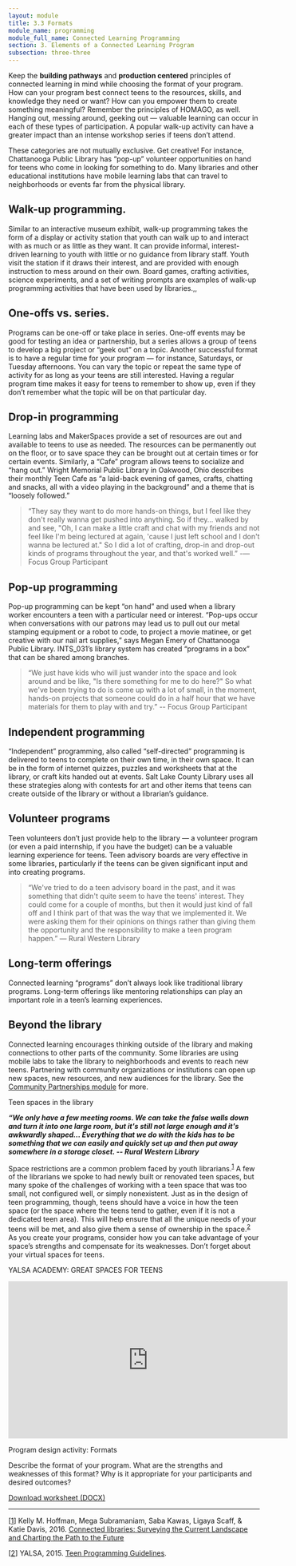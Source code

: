 ```yaml
---
layout: module
title: 3.3 Formats
module_name: programming
module_full_name: Connected Learning Programming
section: 3. Elements of a Connected Learning Program
subsection: three-three
---
```


Keep the **building pathways** and **production centered** principles of connected learning in mind while choosing the format of your program. How can your program best connect teens to the resources, skills, and knowledge they need or want? How can you empower them to create something meaningful? Remember the principles of HOMAGO, as well. Hanging out, messing around, geeking out — valuable learning can occur in each of these types of participation. A popular walk-up activity can have a greater impact than an intense workshop series if teens don’t attend. 

These categories are not mutually exclusive. Get creative! For instance, Chattanooga Public Library has “pop-up” volunteer opportunities on hand for teens who come in looking for something to do. Many libraries and other educational institutions have mobile learning labs that can travel to neighborhoods or events far from the physical library. 

## Walk-up programming. 
Similar to an interactive museum exhibit, walk-up programming takes the form of a display or activity station that youth can walk up to and interact with as much or as little as they want. It can provide informal, interest-driven learning to youth with little or no guidance from library staff. Youth visit the station if it draws their interest, and are provided with enough instruction to mess around on their own. Board games, crafting activities, science experiments, and a set of writing prompts are examples of walk-up programming activities that have been used by libraries.,, 

## One-offs vs. series. 
Programs can be one-off or take place in series. One-off events may be good for testing an idea or partnership, but a series allows a group of teens to develop a big project or “geek out” on a topic. Another successful format is to have a regular time for your program — for instance, Saturdays, or Tuesday afternoons. You can vary the topic or repeat the same type of activity for as long as your teens are still interested. Having a regular program time makes it easy for teens to remember to show up, even if they don’t remember what the topic will be on that particular day. 

## Drop-in programming
Learning labs and MakerSpaces provide a set of resources are out and available to teens to use as needed. The resources can be permanently out on the floor, or to save space they can be brought out at certain times or for certain events. Similarly, a “Cafe” program allows teens to socialize and “hang out.” Wright Memorial Public Library in Oakwood, Ohio describes their monthly Teen Cafe as “a laid-back evening of games, crafts, chatting and snacks, all with a video playing in the background” and a theme that is “loosely followed.”

> “They say they want to do more hands-on things, but I feel like they don't really wanna get pushed into anything. So if they… walked by and see, "Oh, I can make a little craft and chat with my friends and not feel like I'm being lectured at again, 'cause I just left school and I don't wanna be lectured at." So I did a lot of crafting, drop-in and drop-out kinds of programs throughout the year, and that's worked well.” -— Focus Group Participant

## Pop-up programming

Pop-up programming can be kept “on hand” and used when a library worker encounters a teen with a particular need or interest. “Pop-ups occur when conversations with our patrons may lead us to pull out our metal stamping equipment or a robot to code, to project a movie matinee, or get creative with our nail art supplies,” says Megan Emery of Chattanooga Public Library. INTS_031’s library system has created “programs in a box” that can be shared among branches. 

> “We just have kids who will just wander into the space and look around and be like, "Is there something for me to do here?" So what we've been trying to do is come up with a lot of small, in the moment, hands-on projects that someone could do in a half hour that we have materials for them to play with and try.” -- Focus Group Participant

## Independent programming

“Independent” programming, also called “self-directed” programming is delivered to teens to complete on their own time, in their own space. It can be in the form of internet quizzes, puzzles and worksheets that at the library, or craft kits handed out at events. Salt Lake County Library uses all these strategies along with contests for art and other items that teens can create outside of the library or without a librarian’s guidance. 

## Volunteer programs

Teen volunteers don’t just provide help to the library — a volunteer program (or even a paid internship, if you have the budget) can be a valuable learning experience for teens. Teen advisory boards are very effective in some libraries, particularly if the teens can be given significant input and into creating programs. 

> “We've tried to do a teen advisory board in the past, and it was something that didn't quite seem to have the teens' interest. They could come for a couple of months, but then it would just kind of fall off and I think part of that was the way that we implemented it. We were asking them for their opinions on things rather than giving them the opportunity and the responsibility to make a teen program happen.” — Rural Western Library

## Long-term offerings
Connected learning “programs” don’t always look like traditional library programs. Long-term offerings like mentoring relationships can play an important role in a teen’s learning experiences. 

## Beyond the library

Connected learning encourages thinking outside of the library and making connections to other parts of the community. Some libraries are using mobile labs to take the library to neighborhoods and events to reach new teens. Partnering with community organizations or institutions can open up new spaces, new resources, and new audiences for the library.  See the <a href="../partnerships/index.html">Community Partnerships module</a> for more. 


<div class=“explanatory”>
    <p class=“box-title”>Teen spaces in the library </p>

<p><b><i>“We only have a few meeting rooms. We can take the false walls down and turn it into one large room, but it's still not large enough and it's awkwardly shaped... Everything that we do with the kids has to be something that we can easily and quickly set up and then put away somewhere in a storage closet. -- Rural Western Library</i></b></p>

Space restrictions are a common problem faced by youth librarians.<sup><a href="#1" name="1A">1</a></sup> A few of the librarians we spoke to had newly built or renovated teen spaces, but many spoke of the challenges of working with a teen space that was too small, not configured well, or simply nonexistent. Just as in the design of teen programming, though, teens should have a voice in how the teen space (or the space where the teens tend to gather, even if it is not a dedicated teen area). This will help ensure that all the unique needs of your teens will be met, and also give them a sense of ownership in the space.<sup><a href="#2" name="2A">2</a></sup> As you create your programs, consider how you can take advantage of your space’s strengths and compensate for its weaknesses. Don’t forget about your virtual spaces for teens.
<p class="box-title">YALSA ACADEMY: GREAT SPACES FOR TEENS</p>

<iframe width="560" height="315" src="https://www.youtube.com/embed/HrJ79-tdKGQ" frameborder="0" allow="autoplay; encrypted-media" allowfullscreen></iframe>
</div>


<div class=“reflection”>
    <p class=“box-title”>Program design activity: Formats</p>
    <p>Describe the format of your program. What are the strengths and weaknesses of this format? Why is it appropriate for your participants and desired outcomes?</p>
    <p><a href="docs/program_design_activity.docx">Download worksheet (DOCX)</a></p>
</div>

-----
[<a name="1" href="#1A">1</a>]  Kelly M. Hoffman, Mega Subramaniam, Saba Kawas, Ligaya Scaff, & Katie Davis, 2016. [Connected libraries: Surveying the Current Landscape and Charting the Path to the Future](http://connectedlib.ischool.uw.edu/connected-learning-in-libraries)


[<a name="2" href="#2A">2</a>] YALSA, 2015. [Teen Programming Guidelines](http://www.ala.org/yalsa/teen-programming-guidelines).
